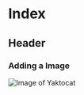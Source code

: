 # Index

## Header

### Adding a Image

![Image of Yaktocat](https://octodex.github.com/images/yaktocat.png)

